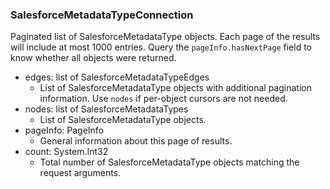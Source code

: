 ### SalesforceMetadataTypeConnection
Paginated list of SalesforceMetadataType objects. Each page of the results will include at most 1000 entries. Query the `pageInfo.hasNextPage` field to know whether all objects were returned.

- edges: list of SalesforceMetadataTypeEdges
  - List of SalesforceMetadataType objects with additional pagination information. Use `nodes` if per-object cursors are not needed.
- nodes: list of SalesforceMetadataTypes
  - List of SalesforceMetadataType objects.
- pageInfo: PageInfo
  - General information about this page of results.
- count: System.Int32
  - Total number of SalesforceMetadataType objects matching the request arguments.
